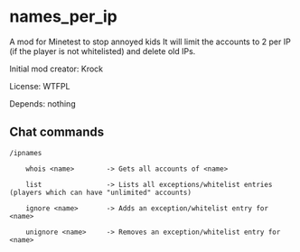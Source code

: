 names_per_ip
============

A mod for Minetest to stop annoyed kids
It will limit the accounts to 2 per IP (if the player is not whitelisted) and delete old IPs.

Initial mod creator: Krock

License: WTFPL

Depends: nothing

Chat commands
-------------

	/ipnames

		whois <name>		-> Gets all accounts of <name>

		list				-> Lists all exceptions/whitelist entries (players which can have "unlimited" accounts)

		ignore <name>		-> Adds an exception/whitelist entry for <name>
	
		unignore <name>		-> Removes an exception/whitelist entry for <name>
